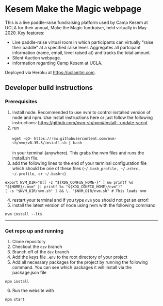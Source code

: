 # Kesem Make the Magic webpage
This is a live paddle-raise fundraising platform used by Camp Kesem at UCLA for their annual, Make the Magic fundraiser, held virtually in May 2020. 
Key features: 
- Live paddle-raise virtual room in which participants can virtually "raise their paddle" at a specified raise level. Aggregates all partcipant information (name, email, level raised at) and tracks the total amount.
- Silent Auction webpage. 
- Information regarding Camp Kesem at UCLA. 

Deployed via Heroku at https://uclamtm.com. 

## Developer build instructions

### Prerequisites

1.  Install node. Recommended to use nvm to control installed version of node and npm. Use install instructions here or just follow the following instructions: https://github.com/nvm-sh/nvm#install--update-script
2. run <br /><br />
```wget -qO- https://raw.githubusercontent.com/nvm-sh/nvm/v0.35.3/install.sh | bash```
<br /><br />
in your terminal (anywhere). This grabs the nvm files and runs the install.sh file.
3. add the following lines to the end of your terminal configuration file which should be one of these files (`~/.bash_profile, ~/.zshrc, ~/.profile, or ~/.bashrc`)<br/>
```
export NVM_DIR="$([ -z "${XDG_CONFIG_HOME-}" ] && printf %s "${HOME}/.nvm" || printf %s "${XDG_CONFIG_HOME}/nvm")"
[ -s "$NVM_DIR/nvm.sh" ] && \. "$NVM_DIR/nvm.sh" # This loads nvm
```
4. restart your terminal and if you type `nvm` you should not get an error!
5. install the latest version of node using nvm with the following command
```
nvm install --lts
```

---

### Get repo up and running
1. Clone repository
2. Checkout the `dev` branch
3. Branch off of the `dev` branch
4. Add the keys file `.env` to the root directory of your project
5. Add all necessary packages for the project by running the following command. You can see which packages it will install via the package.json file
```
npm install
```
6. Run the website with
```
npm start
```

